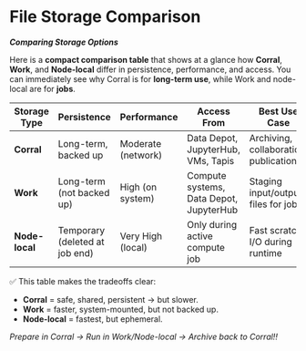 # File Storage Comparison
***Comparing Storage Options***

Here is a **compact comparison table** that shows at a glance how **Corral**, **Work**, and **Node-local** differ in persistence, performance, and access. You can immediately see why Corral is for **long-term use**, while Work and node-local are for **jobs**.

| Storage Type   | Persistence                    | Performance        | Access From                             | Best Use Case                         |
| -------------- | ------------------------------ | ------------------ | --------------------------------------- | ------------------------------------- |
| **Corral**     | Long-term, backed up           | Moderate (network) | Data Depot, JupyterHub, VMs, Tapis      | Archiving, collaboration, publication |
| **Work**       | Long-term (not backed up)      | High (on system)   | Compute systems, Data Depot, JupyterHub | Staging input/output files for jobs   |
| **Node-local** | Temporary (deleted at job end) | Very High (local)  | Only during active compute job          | Fast scratch I/O during runtime       |


✅ This table makes the tradeoffs clear:

* **Corral** = safe, shared, persistent → but slower.
* **Work** = faster, system-mounted, but not backed up.
* **Node-local** = fastest, but ephemeral.

*Prepare in Corral → Run in Work/Node-local → Archive back to Corral!!*
